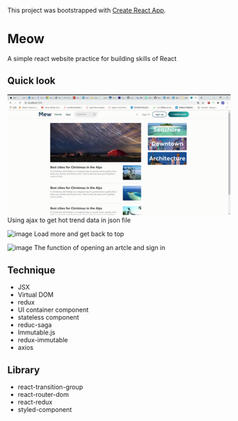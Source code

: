 This project was bootstrapped with [Create React App](https://github.com/facebook/create-react-app).

# Meow
A simple react website practice for building skills of React

## Quick look

![image](https://github.com/jitacoco/Meow/blob/main/React-App-Google-Chrome-2020-10-19-14-41-59.gif)
Using ajax to get hot trend data in json file


![image](https://github.com/jitacoco/Meow/blob/main/React-App-Google-Chrome-2020-10-19-15-07-23%20(1).gif)
Load more and get back to top


![image](https://github.com/jitacoco/Meow/blob/main/React-App-Google-Chrome-2020-10-19-15-07-49_1.gif)
The function of opening an artcle and sign in


## Technique

- JSX
- Virtual DOM
- redux
- UI container component
- stateless component
- reduc-saga
- Immutable.js
- redux-immutable
- axios

## Library

- react-transition-group
- react-router-dom
- react-redux
- styled-component
